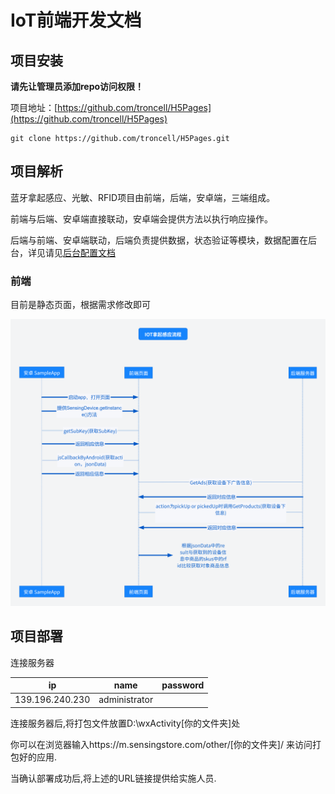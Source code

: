 # IoT前端开发文档

## 项目安装

**请先让管理员添加repo访问权限！**

项目地址：[https://github.com/troncell/H5Pages](https://github.com/troncell/H5Pages)

```
git clone https://github.com/troncell/H5Pages.git

```

## 项目解析

蓝牙拿起感应、光敏、RFID项目由前端，后端，安卓端，三端组成。

前端与后端、安卓端直接联动，安卓端会提供方法以执行响应操作。

后端与前端、安卓端联动，后端负责提供数据，状态验证等模块，数据配置在后台，详见请见[后台配置文档](https://github.com/troncell/SensingDocs/blob/main/Docs/IOT/%E5%90%8E%E5%8F%B0%E6%96%87%E6%A1%A3.md)

### 前端

目前是静态页面，根据需求修改即可

![大屏端流程](https://raw.githubusercontent.com/troncell/SensingDocs/main/Docs/IOT/images/DevImages/pickUpProcess.png)

## 项目部署


连接服务器

| ip              | name          | password |
| --------------- | ------------- | -------- |
| 139.196.240.230 | administrator |          |

连接服务器后,将打包文件放置D:\wxActivity\[你的文件夹]处

你可以在浏览器输入https://m.sensingstore.com/other/[你的文件夹]/ 来访问打包好的应用.

当确认部署成功后,将上述的URL链接提供给实施人员.